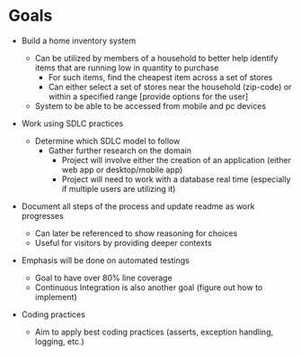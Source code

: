 # Goals
- Build a home inventory system
    - Can be utilized by members of a household to better help identify items that are running low in quantity to purchase
        - For such items, find the cheapest item across a set of stores
        - Can either select a set of stores near the household (zip-code) or within a specified range [provide options for the user]
    - System to be able to be accessed from mobile and pc devices

- Work using SDLC practices
    - Determine which SDLC model to follow
        -  Gather further research on the domain
            - Project will involve either the creation of an application (either web app or desktop/mobile app)
            - Project will need to work with a database real time (especially if multiple users are utilizing it)

- Document all steps of the process and update readme as work progresses
    - Can later be referenced to show reasoning for choices
    - Useful for visitors by providing deeper contexts

- Emphasis will be done on automated testings
    - Goal to have over 80% line coverage
    - Continuous Integration is also another goal (figure out how to implement)

- Coding practices
    - Aim to apply best coding practices (asserts, exception handling, logging, etc.)